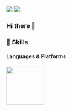 <a href="https://khjtech.tistory.com" target="_blank"><img src="https://img.shields.io/badge/blog-000000?style=flat-square&logo=Tistory&logoColor=white"/></a>
<img src="https://img.shields.io/badge/icon0320@naver.com-03C75A?style=flat-square&logo=Naver&logoColor=white"/>

### Hi there 👋

### 💪 Skills
#### Languages & Platforms 
<p>
  <img src="http://1.234.189.11/gitlogo/Java.png" style="width:100px;">
  
  
</p>
<p>
</P>



<!--
**icon7777/icon7777** is a ✨ _special_ ✨ repository because its `README.md` (this file) appears on your GitHub profile.

![Anurag's GitHub stats](https://github-readme-stats.vercel.app/api?username=icon7777&show_icons=true&theme=radical)

Here are some ideas to get you started:

- 🔭 I’m currently working on ...
- 🌱 I’m currently learning ...
- 👯 I’m looking to collaborate on ...
- 🤔 I’m looking for help with ...
- 💬 Ask me about ...
- 📫 How to reach me: ...
- 😄 Pronouns: ...
- ⚡ Fun fact: ...
-->
